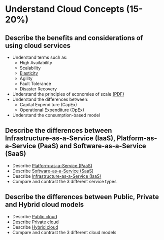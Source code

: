 # Understand Cloud Concepts (15-20%)

## Describe the benefits and considerations of using cloud services

* Understand terms such as:
	* High Availability
	* Scalability
	* [Elasticity](https://azure.microsoft.com/en-ca/overview/what-is-elastic-computing/)
	* Agility
	* Fault Tolerance
	* Disaster Recovery
* Understand the principles of economies of scale [(PDF)](http://download.microsoft.com/download/6/e/4/6e4cb3d1-5004-4024-8d90-6c66c83c17aa/the_economics_of_the_cloud_white_paper.pdf)
* Understand the differences between:
	* Capital Expenditure (CapEx)
	* Operational Expenditure (OpEx)
* Understand the consumption-based model

## Describe the differences between Infrastructure-as-a-Service (IaaS), Platform-as-a-Service (PaaS) and Software-as-a-Service (SaaS)

* Describe [Platform-as-a-Service (PaaS)](https://azure.microsoft.com/en-ca/overview/what-is-paas/)
* Describe [Software-as-a-Service (SaaS)](https://azure.microsoft.com/en-ca/overview/what-is-saas/)
* Describe [Infrastructure-as-a-Service (IaaS)](https://azure.microsoft.com/en-ca/overview/what-is-iaas/)
* Compare and contrast the 3 different service types

## Describe the differences between Public, Private and Hybrid cloud models

* Describe [Public cloud](https://azure.microsoft.com/en-ca/overview/what-is-a-public-cloud/)
* Describe [Private cloud](https://azure.microsoft.com/en-ca/overview/what-is-a-private-cloud/)
* Describe [Hybrid cloud](https://azure.microsoft.com/en-ca/overview/what-is-hybrid-cloud-computing/)
* Compare and contrast the 3 different cloud models